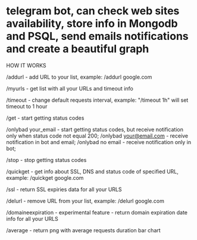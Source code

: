# telegram bot, can check web sites availability, store info in Mongodb and PSQL, send emails notifications and create a beautiful graph

HOW IT WORKS

  /addurl - add URL to your list, example: /addurl google.com

  /myurls - get list with all your URLs and timeout info

  /timeout - change default requests interval, example: "/timeout 1h" will set timeout to 1 hour

  /get - start getting status codes

  /onlybad your_email - start getting status codes, but receive notification only when status code not equal 200;
   /onlybad your@email.com - receive notification in bot and email;
   /onlybad no email - receive notification only in bot;

  /stop - stop getting status codes

  /quickget - get info about SSL, DNS and status code of specified URL, example: /quickget google.com

  /ssl -  return SSL expiries data for all your URLS

  /delurl - remove URL from your list, example: /delurl google.com

  /domaineexpiration - experimental feature -  return domain expiration date info for all your URLS 

  /average - return png with average requests duration bar chart
